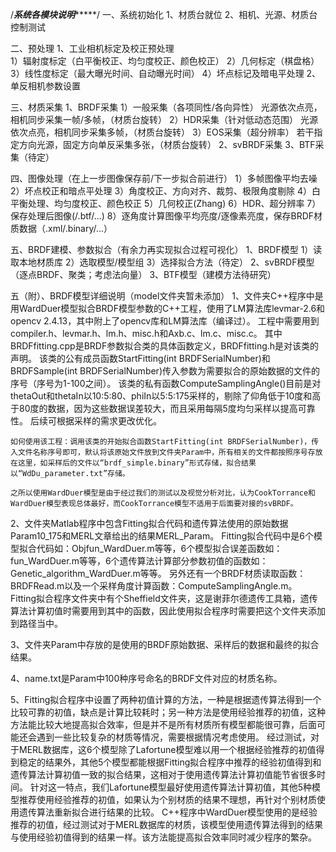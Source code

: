 /*****************************系统各模块说明**********************************/
一、系统初始化
1、材质台就位
2、相机、光源、材质台控制测试

二、预处理
1、工业相机标定及校正预处理	
	1）辐射度标定（白平衡校正、均匀度校正、颜色校正）
	2）几何标定（棋盘格）
	3）线性度标定（最大曝光时间、自动曝光时间）
	4）坏点标记及暗电平处理
2、单反相机参数设置

三、材质采集
1、BRDF采集
	1）一般采集（各项同性/各向异性）
	光源依次点亮，相机同步采集一帧/多帧，（材质台旋转）
	2）HDR采集（针对低动态范围）
	光源依次点亮，相机同步采集多帧，（材质台旋转）
	3）EOS采集（超分辨率）
	若干指定方向光源，固定方向单反采集多张，（材质台旋转）
2、svBRDF采集
3、BTF采集（待定）

四、图像处理（在上一步图像保存前/下一步拟合前进行）
	1）多帧图像平均去噪
	2）坏点校正和暗点平处理
	3）角度校正、方向对齐、裁剪、极限角度剔除
	4）白平衡处理、均匀度校正、颜色校正
	5）几何校正(Zhang)
	6）HDR、超分辨率
	7）保存处理后图像(/.btf/...)
	8）逐角度计算图像平均亮度/逐像素亮度，保存BRDF材质数据（.xml/.binary/...）

五、BRDF建模、参数拟合（有余力再实现拟合过程可视化）
1、BRDF模型
	1）读取本地材质库
	2）选取模型/模型组
	3）选择拟合方法（待定）
2、svBRDF模型（逐点BRDF、聚类；考虑法向量）
3、BTF模型（建模方法待研究）

五（附）、BRDF模型详细说明（model文件夹暂未添加）
1、文件夹C++程序中是用WardDuer模型拟合BRDF模型参数的C++工程，使用了LM算法库levmar-2.6和opencv 2.4.13，其中附上了opencv库和LM算法库（编译过）。
    工程中需要用到compiler.h、levmar.h、lm.h、misc.h和Axb.c、lm.c、misc.c。
    其中BRDFfitting.cpp是BRDF参数拟合类的具体函数定义，BRDFfitting.h是对该类的声明。
    该类的公有成员函数StartFitting(int BRDFSerialNumber)和BRDFSample(int BRDFSerialNumber)传入参数为需要拟合的原始数据的文件的序号（序号为1-100之间）。
    该类的私有函数ComputeSamplingAngle()目前是对thetaOut和thetaIn以10:5:80、phiIn以5:5:175采样的，剔除了仰角低于10度和高于80度的数据，因为这些数据误差较大，而且采用每隔5度均匀采样以提高可靠性。
    后续可根据采样的需求更改优化。

    如何使用该工程：调用该类的开始拟合函数StartFitting(int BRDFSerialNumber)，传入文件名称序号即可，默认将该原始文件放到文件夹Param中，所有相关的文件都按照序号存放在这里，如采样后的文件以“brdf_simple.binary”形式存储，拟合结果以“WdDu_parameter.txt”存储。

    之所以使用WardDuer模型是由于经过我们的测试以及视觉分析对比，认为CookTorrance和WardDuer模型表现总体最好，而CookTorrance模型不适用于后面要对接的svBRDF。

2、文件夹Matlab程序中包含Fitting拟合代码和遗传算法使用的原始数据Param10_175和MERL文章给出的结果MERL_Param。
    Fitting拟合代码中是6个模型拟合代码如：Objfun_WardDuer.m等等，6个模型拟合误差函数如：fun_WardDuer.m等等，6个遗传算法计算部分参数初值的函数如：Genetic_algorithm_WardDuer.m等等。
    另外还有一个BRDF材质读取函数：BRDFRead.m以及一个采样角度计算函数：ComputeSamplingAngle.m。       
    Fitting拟合程序文件夹中有个Sheffield文件夹，这是谢菲尔德遗传工具箱，遗传算法计算初值时需要用到其中的函数，因此使用拟合程序时需要把这个文件夹添加到路径当中。
    

3、文件夹Param中存放的是使用的BRDF原始数据、采样后的数据和最终的拟合结果。


4、name.txt是Param中100种序号命名的BRDF文件对应的材质名称。


5、Fitting拟合程序中设置了两种初值计算的方法，一种是根据遗传算法得到一个比较可靠的初值，缺点是计算比较耗时；另一种方法是使用经验推荐的初值，这种方法能比较大地提高拟合效率，但是并不是所有材质所有模型都能很可靠，后面可能还会遇到一些比较复杂的材质等情况，需要根据情况考虑使用。
    经过测试，对于MERL数据库，这6个模型除了Lafortune模型难以用一个根据经验推荐的初值得到稳定的结果外，其他5个模型都能根据Fitting拟合程序中推荐的经验初值得到和遗传算法计算初值一致的拟合结果，这相对于使用遗传算法计算初值能节省很多时间。
    针对这一特点，我们Lafortune模型最好使用遗传算法计算初值，其他5种模型推荐使用经验推荐的初值，如果认为个别材质的结果不理想，再针对个别材质使用遗传算法重新拟合进行结果的比较。
    C++程序中WardDuer模型使用的是经验推荐的初值，经过测试对于MERL数据库的材质，该模型使用遗传算法得到的结果与使用经验初值得到的结果一样。该方法能提高拟合效率同时减少程序的繁杂。

